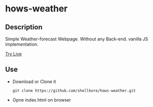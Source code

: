 # hows-weather

## Description

Simple Weather-forecast Webpage. Without any Back-end. vanilla JS implementation.

[Try Live](https://shellkore.github.io/hows-weather/)

## Use

- Download or Clone it

  `git clone https://github.com/shellkore/hows-weather.git`

- Opne index.html on browser




